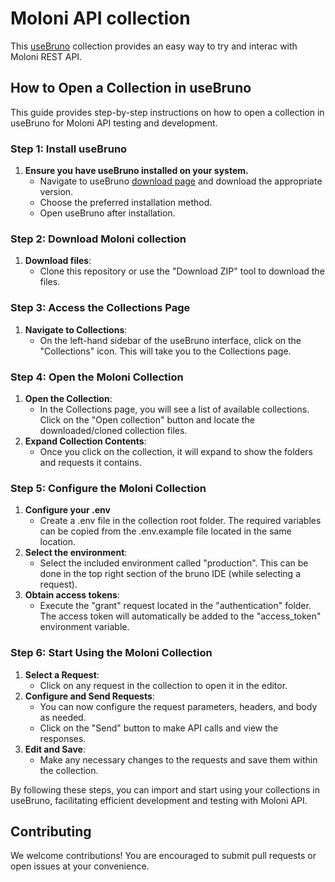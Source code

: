 # Moloni API collection

This [useBruno](https://docs.usebruno.com/) collection provides an easy way to try and interac with Moloni REST API.

## How to Open a Collection in useBruno

This guide provides step-by-step instructions on how to open a collection in useBruno for Moloni API testing and development.

### Step 1: Install useBruno

1. **Ensure you have useBruno installed on your system.**
    - Navigate to useBruno [download page](https://www.usebruno.com/downloads) and download the appropriate version. 
    - Choose the preferred installation method.
    - Open useBruno after installation.

### Step 2: Download Moloni collection

1. **Download files**:
    - Clone this repository or use the "Download ZIP" tool to download the files.

### Step 3: Access the Collections Page

1. **Navigate to Collections**:
    - On the left-hand sidebar of the useBruno interface, click on the "Collections" icon. This will take you to the Collections page.

### Step 4: Open the Moloni Collection

1. **Open the Collection**:
    - In the Collections page, you will see a list of available collections. Click on the "Open collection" button and locate the downloaded/cloned collection files.
2. **Expand Collection Contents**:
    - Once you click on the collection, it will expand to show the folders and requests it contains.

### Step 5: Configure the Moloni Collection

1. **Configure your .env**
    - Create a .env file in the collection root folder. The required variables can be copied from the .env.example file located in the same location.
2. **Select the environment**:
    - Select the included environment called "production". This can be done in the top right section of the bruno IDE (while selecting a request).
3. **Obtain access tokens**:
    - Execute the "grant" request located in the "authentication" folder. The access token will automatically be added to the "access_token" environment variable. 
   
### Step 6: Start Using the Moloni Collection

1. **Select a Request**:
    - Click on any request in the collection to open it in the editor.
2. **Configure and Send Requests**:
    - You can now configure the request parameters, headers, and body as needed.
    - Click on the "Send" button to make API calls and view the responses.
3. **Edit and Save**:
    - Make any necessary changes to the requests and save them within the collection.

By following these steps, you can import and start using your collections in useBruno, facilitating efficient development and testing with Moloni API.

## Contributing

We welcome contributions! You are encouraged to submit pull requests or open issues at your convenience.